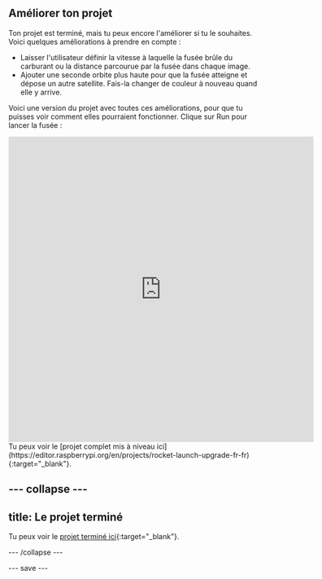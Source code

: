 ## Améliorer ton projet
Ton projet est terminé, mais tu peux encore l'améliorer si tu le souhaites. Voici quelques améliorations à prendre en compte :

 + Laisser l'utilisateur définir la vitesse à laquelle la fusée brûle du carburant ou la distance parcourue par la fusée dans chaque image.
 + Ajouter une seconde orbite plus haute pour que la fusée atteigne et dépose un autre satellite. Fais-la changer de couleur à nouveau quand elle y arrive.

Voici une version du projet avec toutes ces améliorations, pour que tu puisses voir comment elles pourraient fonctionner. Clique sur Run pour lancer la fusée :

<iframe src="https://editor.raspberrypi.org/en/embed/viewer/rocket-launch-upgrade-fr-fr" width="600" height="600" frameborder="0" marginwidth="0" marginheight="0" allowfullscreen>
</iframe> Tu peux voir le [projet complet mis à niveau ici](https://editor.raspberrypi.org/en/projects/rocket-launch-upgrade-fr-fr){:target="_blank"}.

--- collapse ---
---
title: Le projet terminé
---

Tu peux voir le [projet terminé ici](https://editor.raspberrypi.org/en/projects/rocket-launch-example-fr-fr){:target="_blank"}.

--- /collapse ---

--- save ---
